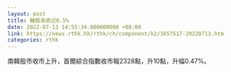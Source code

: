 ```yaml
---
layout: post
title: 韓股高收近0.5%
date: 2022-07-13 14:55:34.000000000 +08:00
link: https://news.rthk.hk/rthk/ch/component/k2/1657517-20220713.htm
categories: rthk
---
```


南韓股市收市上升，首爾綜合指數收市報2328點，升10點，升幅0.47%。
